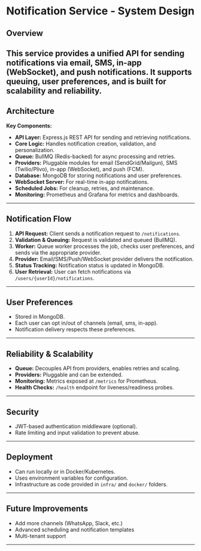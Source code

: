 # Notification Service - System Design
## Overview
This service provides a unified API for sending notifications via email, SMS, in-app (WebSocket), and push notifications. It supports queuing, user preferences, and is built for scalability and reliability.
---
## Architecture
**Key Components:**
- **API Layer:** Express.js REST API for sending and retrieving notifications.
- **Core Logic:** Handles notification creation, validation, and personalization.
- **Queue:** BullMQ (Redis-backed) for async processing and retries.
- **Providers:** Pluggable modules for email (SendGrid/Mailgun), SMS (Twilio/Plivo), in-app (WebSocket), and push (FCM).
- **Database:** MongoDB for storing notifications and user preferences.
- **WebSocket Server:** For real-time in-app notifications.
- **Scheduled Jobs:** For cleanup, retries, and maintenance.
- **Monitoring:** Prometheus and Grafana for metrics and dashboards.
---
## Notification Flow
1. **API Request:** Client sends a notification request to `/notifications`.
2. **Validation & Queuing:** Request is validated and queued (BullMQ).
3. **Worker:** Queue worker processes the job, checks user preferences, and sends via the appropriate provider.
4. **Provider:** Email/SMS/Push/WebSocket provider delivers the notification.
5. **Status Tracking:** Notification status is updated in MongoDB.
6. **User Retrieval:** User can fetch notifications via `/users/{userId}/notifications`.
---
## User Preferences
- Stored in MongoDB.
- Each user can opt in/out of channels (email, sms, in-app).
- Notification delivery respects these preferences.
---
## Reliability & Scalability
- **Queue:** Decouples API from providers, enables retries and scaling.
- **Providers:** Pluggable and can be extended.
- **Monitoring:** Metrics exposed at `/metrics` for Prometheus.
- **Health Checks:** `/health` endpoint for liveness/readiness probes.
---
## Security
- JWT-based authentication middleware (optional).
- Rate limiting and input validation to prevent abuse.
---
## Deployment
- Can run locally or in Docker/Kubernetes.
- Uses environment variables for configuration.
- Infrastructure as code provided in `infra/` and `docker/` folders.
---
## Future Improvements
- Add more channels (WhatsApp, Slack, etc.)
- Advanced scheduling and notification templates
- Multi-tenant support
---
